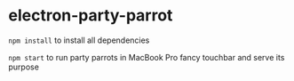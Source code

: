 # electron-party-parrot

`npm install` to install all dependencies

`npm start` to run party parrots in MacBook Pro fancy touchbar and serve its purpose
